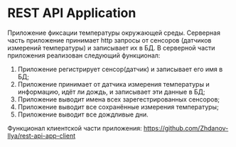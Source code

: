 # REST API Application
Приложение фиксации температуры окружающей среды.
Серверная часть приложение принимает http запросы от сенсоров (датчиков измерений температуры) и записывает их в БД.
В серверной части приложения реализован следующий функционал:
  1. Приложение регистрирует сенсор(датчик) и записывает его имя в БД;
  2. Приложение принимает от датчика измерения температуры и информацию, идёт ли дождь, и записывает эти данные в БД;
  3. Приложение выводит имена всех зарегестрированных сенсоров;
  4. Приложение выводит все сохранённые измерения температуры;
  5. Приложение выводит все дождливые дни.

Функционал клиентской части приложения: https://github.com/Zhdanov-Ilya/rest-api-app-client
